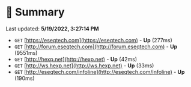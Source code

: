 # 📖 Summary
Last updated: **5/19/2022, 3:27:14 PM**

- `GET` [https://eseqtech.com](https://eseqtech.com) - **Up** (277ms)
- `GET` [http://forum.eseqtech.com](http://forum.eseqtech.com) - **Up** (9551ms)
- `GET` [http://hexp.net](http://hexp.net) - **Up** (42ms)
- `GET` [http://ws.hexp.net](http://ws.hexp.net) - **Up** (33ms)
- `GET` [http://eseqtech.com/infoline](http://eseqtech.com/infoline) - **Up** (190ms)
